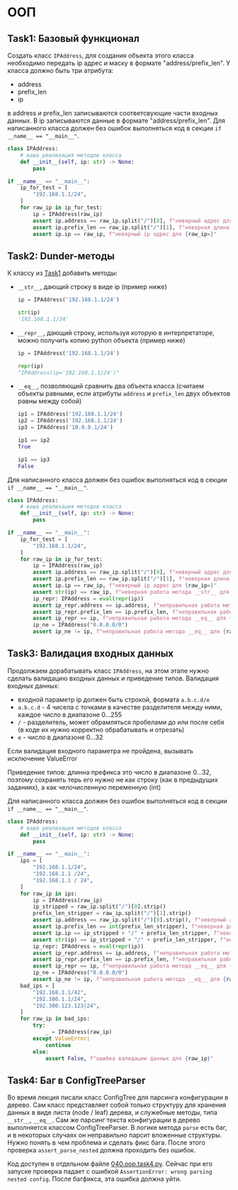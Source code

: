 # ООП

## Task1: Базовый функционал

Создать класс `IPAddress`, для создания объекта этого класса необходимо передать ip адрес и маску в формате "address/prefix_len". У класса должно быть три атрибута:

- address
- prefix_len
- ip

в address и prefix_len записываются соответсвующие части входных данных. В ip записываются данные в формате "address/prefix_len". Для написанного класса должен без ошибок выполняться код в секции `if __name__ == "__main__"`.

```python
class IPAddress:
    # ваша реализация методов класса
    def __init__(self, ip: str) -> None:
        pass

if __name__ == "__main__":
    ip_for_test = [
        "192.168.1.1/24",
    ]
    for raw_ip in ip_for_test:
        ip = IPAddress(raw_ip)
        assert ip.address == raw_ip.split("/")[0], f"неверный адрес для {raw_ip=}"
        assert ip.prefix_len == raw_ip.split("/")[1], f"неверная длина маски для {raw_ip=}"
        assert ip.ip == raw_ip, f"неверный ip адрес для {raw_ip=}"
```

## Task2: Dunder-методы

К классу из [Task1](#task1-базовый-функционал) добавить методы:

- `__str__`, дающий строку в виде ip (пример ниже)

    ```python
    ip = IPAddress('192.168.1.1/24')

    str(ip)
    '192.168.1.1/24'
    ```

- `__repr__`, дающий строку, используя которую в интерпретаторе, можно получить копию python объекта (пример ниже)

    ```python
    ip = IPAddress('192.168.1.1/24')

    repr(ip)
    "IPAddress(ip='192.168.1.1/24')"
    ```

- `__eq__`, позволяющий сравнить два объекта класса (считаем объекты равными, если атрибуты `address` и `prefix_len` двух объектов равны между собой)

    ```python
    ip1 = IPAddress('192.168.1.1/24')
    ip2 = IPAddress('192.168.1.1/24')
    ip3 = IPAddress('10.0.0.1/24')

    ip1 == ip2
    True

    ip1 == ip3
    False
    ```

Для написанного класса должен без ошибок выполняться код в секции `if __name__ == "__main__"`.

```python
class IPAddress:
    # ваша реализация методов класса
    def __init__(self, ip: str) -> None:
        pass

if __name__ == "__main__":
    ip_for_test = [
        "192.168.1.1/24",
    ]
    for raw_ip in ip_for_test:
        ip = IPAddress(raw_ip)
        assert ip.address == raw_ip.split("/")[0], f"неверный адрес для {raw_ip=}"
        assert ip.prefix_len == raw_ip.split("/")[1], f"неверная длина маски для {raw_ip=}"
        assert ip.ip == raw_ip, f"неверный ip адрес для {raw_ip=}"
        assert str(ip) == raw_ip, f"неверная работа метода __str__ для {raw_ip=}"
        ip_repr: IPAddress = eval(repr(ip))
        assert ip_repr.address == ip.address, f"неправильная работа метода __repr__ для {raw_ip=}"
        assert ip_repr.prefix_len == ip.prefix_len, f"неправильная работа метода __repr__ для {raw_ip=}"
        assert ip_repr == ip, f"неправильная работа метода __eq__ для {raw_ip=}"
        ip_ne = IPAddress("0.0.0.0/0")
        assert ip_ne != ip, f"неправильная работа метода __eq__ для {raw_ip=}"
```

## Task3: Валидация входных данных

Продолжаем дорабатывать класс `IPAddress`, на этом этапе нужно сделать валидацию входных данных и приведение типов.
Валидация входных данных:

- входной параметр ip должен быть строкой, формата `a.b.c.d/e`
- `a.b.c.d`  - 4 чисела с точками в качестве разделителя между ними, каждое число в диапазоне 0...255
- `/` - разделитель, может обрамляться пробелами до или после себя (в коде их нужно корректно обрабатывать и отрезать)
- `e` - число в диапазоне 0...32

Если валидация входного параметра не пройдена, вызывать исключение ValueError

Приведение типов: длинна префикса это число в диапазоне 0...32, поэтому сохранять терь его нужно не как строку (как в предыдущих заданиях), а как челочисленную переменную (int)

Для написанного класса должен без ошибок выполняться код в секции `if __name__ == "__main__"`.

```python
class IPAddress:
    # ваша реализация методов класса
    def __init__(self, ip: str) -> None:
        pass

if __name__ == "__main__":
    ips = [
        "192.168.1.1/24",
        "192.168.1.1 /24",
        "192.168.1.1 / 24",
    ]
    for raw_ip in ips:
        ip = IPAddress(raw_ip)
        ip_stripped = raw_ip.split("/")[0].strip()
        prefix_len_stripper = raw_ip.split("/")[1].strip()
        assert ip.address == raw_ip.split("/")[0].strip(), f"неверный адрес для {raw_ip=}"
        assert ip.prefix_len == int(prefix_len_stripper), f"неверная длина маски для {raw_ip=}"
        assert ip.ip == ip_stripped + "/" + prefix_len_stripper, f"неверный ip адрес для {raw_ip=}"
        assert str(ip) == ip_stripped + "/" + prefix_len_stripper, f"неверная работа метода __str__ для {raw_ip=}"
        ip_repr: IPAddress = eval(repr(ip))
        assert ip_repr.address == ip.address, f"неправильная работа метода __repr__ для {raw_ip=}"
        assert ip_repr.prefix_len == ip.prefix_len, f"неправильная работа метода __repr__ для {raw_ip=}"
        assert ip_repr == ip, f"неправильная работа метода __eq__ для {raw_ip=}"
        ip_ne = IPAddress("0.0.0.0/0")
        assert ip_ne != ip, f"неправильная работа метода __eq__ для {raw_ip=}"
    bad_ips = [
        "192.168.1.1/42",
        "192.300.1.1/24",
        "192.300.123.123|24",
    ]
    for raw_ip in bad_ips:
        try:
            _ = IPAddress(raw_ip)
        except ValueError:
            continue
        else:
            assert False, f"ошибка валидации данных для {raw_ip}"
```

## Task4: Баг в ConfigTreeParser

Во время лекция писали класс ConfigTree для парсинга конфигурации в дерево. Сам класс представляет собой только структуру для хранения данных в виде листа (node / leaf) дерева, и служебные методы, типа `__str__`, `__eq__`. Сам же парсинг текста конфигурации в дерево выполняется классом ConfigTreeParser. В логике метода `parse` есть баг, и в некоторых случаях он неправильно парсит вложенные структуры. Нужно понять в чем проблема и сделать фикс бага. После этого проверка `assert_parse_nested` должна проходить без ошибок.

Код доступен в отдельном файле [040.oop.task4.py](/998.hw.tasks/040.oop.task4.py). Сейчас при его запуске проверка падает с ошибкой `AssertionError: wrong parsing nested config`. После багфикса, эта ошибка должна уйти.
